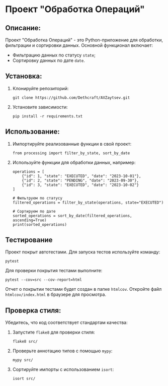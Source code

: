 # Проект "Обработка Операций"

## Описание:
Проект "Обработка Операций" - это Python-приложение для обработки, фильтрации и сортировки данных. Основной функционал включает:
- Фильтрацию данных по статусу `state`;
- Сортировку данных по дате `date`.

## Установка:
1. Клонируйте репозиторий:
   ``` 
   git clone https://github.com/Dethcraft/AVZaytsev.git
   ```
2. Установите зависимости:
   ```
   pip install -r requirements.txt
   ```

## Использование:
1. Импортируйте реализованные функции в свой проект:
   ```
   from processing import filter_by_state, sort_by_date
   ```
2. Используйте функции для обработки данных, например:
   ```
   operations = [
       {"id": 1, "state": "EXECUTED", "date": "2023-10-01"},
       {"id": 2, "state": "PENDING", "date": "2023-09-30"},
       {"id": 3, "state": "EXECUTED", "date": "2023-10-02"}
   ]
   
   # Фильтруем по статусу
   filtered_operations = filter_by_state(operations, state="EXECUTED")

   # Сортируем по дате
   sorted_operations = sort_by_date(filtered_operations, ascending=True)
   print(sorted_operations)
   ```

## Тестирование

Проект покрыт автотестами. Для запуска тестов используйте команду:
```
pytest
```

Для проверки покрытия тестами выполните:
```
pytest --cov=src --cov-report=html
```

Отчет о покрытии тестами будет создан в папке `htmlcov`. Откройте файл `htmlcov/index.html` в браузере для просмотра.

## Проверка стиля:
Убедитесь, что код соответствует стандартам качества:
1. Запустите `flake8` для проверки стиля:
   ```
   flake8 src/
   ```
2. Проверьте аннотацию типов с помощью `mypy`:
   ```
   mypy src/
   ```
3. Сортируйте импорты с использованием `isort`:
   ```
   isort src/
   ```